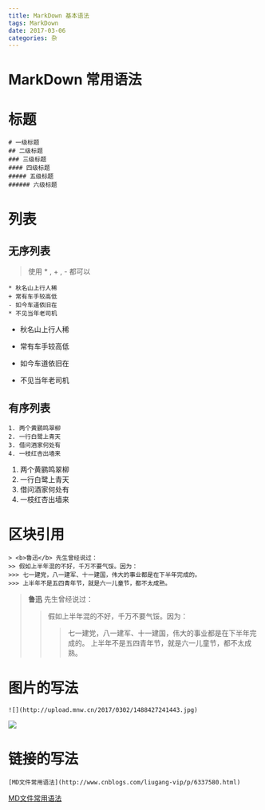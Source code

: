```yaml
---
title: MarkDown 基本语法
tags: MarkDown
date: 2017-03-06
categories: 杂
---
```


# MarkDown 常用语法

# 标题
~~~
# 一级标题
## 二级标题
### 三级标题
#### 四级标题
##### 五级标题
###### 六级标题
~~~
# 列表
## 无序列表
> 使用 * , + , - 都可以
~~~
* 秋名山上行人稀
+ 常有车手较高低
- 如今车道依旧在
* 不见当年老司机
~~~

* 秋名山上行人稀
+ 常有车手较高低
- 如今车道依旧在
* 不见当年老司机

## 有序列表
~~~
1. 两个黄鹂鸣翠柳
2. 一行白鹭上青天
3. 借问酒家何处有
4. 一枝红杏出墙来
~~~

1. 两个黄鹂鸣翠柳
2. 一行白鹭上青天
3. 借问酒家何处有
4. 一枝红杏出墙来

# 区块引用

~~~ 
> <b>鲁迅</b> 先生曾经说过：
>> 假如上半年混的不好，千万不要气馁。因为：
>>> 七一建党，八一建军、十一建国，伟大的事业都是在下半年完成的。
>>> 上半年不是五四青年节，就是六一儿童节，都不太成熟。
~~~

> <b>鲁迅</b> 先生曾经说过：
>> 假如上半年混的不好，千万不要气馁。因为：
>>> 七一建党，八一建军、十一建国，伟大的事业都是在下半年完成的。
>>> 上半年不是五四青年节，就是六一儿童节，都不太成熟。

# 图片的写法
~~~
![](http://upload.mnw.cn/2017/0302/1488427241443.jpg)
~~~
![](http://upload.mnw.cn/2017/0302/1488427241443.jpg)

# 链接的写法
~~~
[MD文件常用语法](http://www.cnblogs.com/liugang-vip/p/6337580.html)
~~~
[MD文件常用语法](http://www.cnblogs.com/liugang-vip/p/6337580.html)






